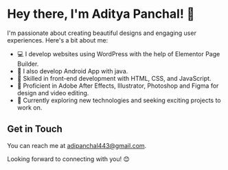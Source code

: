 # Hey there, I'm Aditya Panchal! 👋

I'm passionate about creating beautiful designs and engaging user experiences. Here's a bit about me:

- 💻 I develop websites using WordPress with the help of Elementor Page Builder.
- 🎲 I also develop Android App with java. 
- 🌟 Skilled in front-end development with HTML, CSS, and JavaScript.
- 🎨 Proficient in Adobe After Effects, Illustrator, Photoshop and Figma for design and video editing.
- 🚀 Currently exploring new technologies and seeking exciting projects to work on.

## Get in Touch

You can reach me at [adipanchal443@gmail.com](mailto:your-adipanchal443@gmail.com).

Looking forward to connecting with you! 😊
